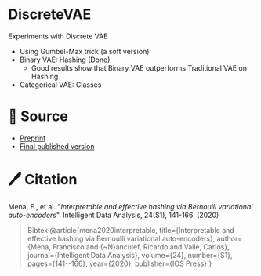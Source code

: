 # DiscreteVAE
Experiments with Discrete VAE

* Using Gumbel-Max trick (a soft version)
* Binary VAE: Hashing (Done)
	* Good results show that Binary VAE outperforms Traditional VAE on Hashing
* Categorical VAE: Classes

# :floppy_disk: Source
* [Preprint](https://www.researchgate.net/publication/347462953_Interpretable_and_effective_hashing_via_Bernoulli_variational_auto-encoders)
* [Final published version](https://doi.org/10.3233/IDA-200013)

# 🖊️ Citation
Mena, F., et al. "*Interpretable and effective hashing via Bernoulli variational auto-encoders*". Intelligent Data Analysis, 24(S1), 141-166. (2020)

> Bibtex
@article{mena2020interpretable,
  title={Interpretable and effective hashing via Bernoulli variational auto-encoders},
  author={Mena, Francisco and {\~N}anculef, Ricardo and Valle, Carlos},
  journal={Intelligent Data Analysis},
  volume={24},
  number={S1},
  pages={141--166},
  year={2020},
  publisher={IOS Press}
}
